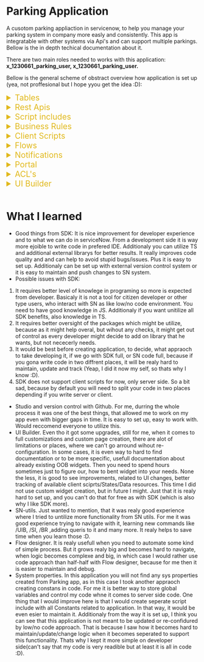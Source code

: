 # Parking Application

A cusotom parking appliaction in servicenow, to help you manage your parking system in company more easly and consistently. This app is integratable with other systems via Api's and can support multiple parkings. Bellow is the in depth techical documentation about it.

There are two main roles needed to works with this application:
**x_1230661_parking_user, x_1230661_parking_user.**

Bellow is the general scheme of obstract overview how application is set up (yea, not proffesional but I hope yyou get the idea :D):

<details>
<summary style="color: #e1b91d; font-size: 21px">Tables</summary>

<h3 style="color: #3cb996">Parking Lists Tables</h3>

This table stores all parkings of the company.
These are custom fields besides

| Label            | Description                                  |
| :--------------- | :------------------------------------------- |
| `Number`         | Unique number of parking                     |
| `Name`           | **Required**. Name of parking                |
| `Location`       | **Required**. Adress of the parking          |
| `Parking places` | **Required**. Total available parking places |
| `Active`         | Status of parking                            |

<h3 style="color: #3cb996"> Parking requests table</h3>

This table stores all parkings of the company.

| Label                | Description                                                       |
| :------------------- | :---------------------------------------------------------------- |
| `Plate number`       | **Required**. Car plate number                                    |
| `Approve status`     | Status of the request                                             |
| `Requested by`       | **Required**. User who requested parking. Referemce to user table |
| `Additional details` | Additional details about request                                  |
| `Reservation date`   | Parking reservation date                                          |
| `Parking name`       | Reference to parking list table record                            |
| `Rejection reason`   | Reference to parking list table record                            |

</details>

<details>
<summary style="color: #e1b91d; font-size: 21px">Rest Apis</summary>
To interact with apis, user needs to have above mentioned roles.

<details>
<summary style="color: #2dd92d; font-size: 18px">Rest Apis For Parking Lists table</summary>

<br/>
<h3 style="color: #3cb996"> Create</h3>

Create a parking in parking list table.

```http
  Post /api/x_1230661_parking/parking_list/create
```

#### Type: Json

#### Response: Json

Request body
| Field | Type | Description |
| :-------- | :------- | :------------------------- |
|`parkingName`| `string` | **Required**. Your parking name |
|`parkingLocation`| `string` | **Required**. Your parking adress |
|`parkingSlots`| `number` | **Required**. Your total parking places |

<details>
<summary>Example request:</summary>

```javascript
{
    "parkingName": "Parking test name",
    "parkingLocation": "Los Angels, 35-255",
    "parkingSlots": 120
}
```

#### Example response:

```javascript
{
    "result": {
        "message": "New parking was created: PAR0001016!"
    }
}
```

</details>
<br/><br/>
<h3 style="color: #3cb996"> Update </h3>

Update parking on parking list table

```http
  PATCH /api/x_1230661_parking/parking_list/update/{number}
```

#### Types: Requests->Json, Response-> Json

| Parameter | Type     | Description                               |
| :-------- | :------- | :---------------------------------------- |
| `number`  | `string` | **Required**. Number of parking to update |

Request body (can be one, couple or all)
| Field | Type | Description |
| :-------- | :------- | :------------------------- |
|`parkingName`| `string` | Your parking name |
|`parkingLocation`| `string` | Your parking adress |
|`parkingSlots`| `number` | Your total parking places |
|`parkingValid`| `string` | Make active or deactivate parking. "true" or "false"|

<details>
<summary>Example request:</summary>

```javascript
api/x_1230661_parking/parking_list/update/PAR0001016

{
    "parkingSlots": 100
}
```

</details>

<details>
<summary>Example response:</summary>

```javascript
{
    "result": {
        "parkingNumber": "PAR0001016",
        "parkingName": "Parking test name",
        "parkingLocation": "Los Angels, 35-255",
        "parkingSlots": "100"
    }
}
```

</details>

<br/><br/>

<h3 style="color: #3cb996"> Read single record</h3>

Fetch data about single parking from parking list table.

```http
  GET /api/x_1230661_parking/parking_list/read/{number}
```

#### Types: Requests->Json, Response-> Json

| Parameter | Type     | Description                            |
| :-------- | :------- | :------------------------------------- |
| `number`  | `string` | **Required**. Number of parking to get |

#### Example request:

```javascript
/api/x_1230661_parking/parking_list/read/PAR0001016
```

<details>
<summary>Example response:</summary>

```javascript
{
    "result": {
        "parkingNumber": "PAR0001016",
        "parkingName": "Parking test name",
        "parkingLocation": "Los Angels, 35-255",
        "parkingSlots": "100"
    }
}
```

</details>

<br/><br/>

<h3 style="color: #3cb996"> Read parking list </h3>

Read full list of available parkings, which are active from parking list table.

- **Point for improvement:** _This end point fetches all parking that are active. If in future this list would grow, it is safe to assume that limiting the resoponse would berequired. But for now did not added it as it is a small list to be expected._
- **Point for improvement:** _Also now it feches all fields for all. Anotehr improvement would be to add query which decideds what fields to fetch. Expecialy if table data would grow. For now as it has couple fields, no issue to bring all fields._

```http
  GET /api/x_1230661_parking/parking_list/readlist
```

<details>
<summary>Example response:
</summary>

```javascript
{
    "result": [
        {
            "parkingNumber": "PAR0001003",
            "parkingName": "Kaunas parking",
            "parkingLocation": "Kaunas, lukiskiu 38-5, Lietuva",
            "parkingSlots": "15"
        },
        {
            "parkingNumber": "PAR0001008",
            "parkingName": "Klaipedos parkingas",
            "parkingLocation": "Sveciu g, 37-55",
            "parkingSlots": "15"
        },
        {
            "parkingNumber": "PAR0001016",
            "parkingName": "Parking test name",
            "parkingLocation": "Los Angels, 35-255",
            "parkingSlots": "15"
        },

    ]
}
```

</details>
</details>

<details>
<summary style="color: #2dd92d; font-size: 18px">Rest Apis For Parking requests table</summary>
<br/>
<br/>
<h3 style="color: #3cb996"> Create request</h3>

Create reservation for parking in parking requests table.

```http
  POST /api/x_1230661_parking/parking_requests/create
```

#### Types: Request -> json, response -> json

Request body
| Field | Type | Description |
| :-------- | :------- | :------------------------- |
|`requestor` | `string` | **Required**. User id for whom reservating |
|`parking` | `string` | **Required**. Number of the parking |
|`plateNumber` | `string` | **Required**. Car plate number |
|`date` | `string` | **Required**. Reservation date in yyyy-MM-dd format |

<details>
<summary>Example request:</summary>

```javascript
{
    "requestor": "test",
    "parking": "PAR0001003",
    "plateNumber": "AAA445",
    "date": "2024-07-18"
}
```

</details>

<details>
<summary>Example response:</summary>

```javascript
{
    "result": {
        "message": "New parking request created: PREQ0001205."
    }
}
```

</details>

<br/><br/>

<h3 style="color: #3cb996"> Update request</h3>

Update reservation in parking requests table.

```http
  PATCH /api/x_1230661_parking/parking_requests/update/{requestNumber}
```

| Parameter       | Type     | Description                     |
| :-------------- | :------- | :------------------------------ |
| `requestNumber` | `string` | **Required**. Number of request |

#### Types: Requests->Json, Response-> Json

Request body
| Field | Type | Description |
| :-------- | :------- | :------------------------- |
|`requestor` | `string` | User id for whom reservating |
|`parking` | `string` | Number of the parking |
|`plateNumber` | `string` | Car plate number |
|`date` | `string` | Reservation date in yyyy-MM-dd format |
|`details` | `string` | Reservation date in yyyy-MM-dd format |

<details>
<summary>Example request:</summary>

```javascript
{
    "parking": "PAR0001013",
    "plateNumber": "AAA446",
    "date": "2024-07-20"
}
```

</details>

<details>
<summary>Example response:</summary>

```javascript
{
    "result": {
        "reqNumber": "PREQ0001205",
        "requestor": "TEST",
        "parking": "Skuodo parkingas",
        "status": "Approved",
        "plateNumber": "AAA446",
        "date": "2024-07-20",
        "details": "",
        "rejection": ""
    }
}
```

</details>

<br/><br/>

<h3 style="color: #3cb996"> Read record</h3>

This api returns single request data, based on request number. By default returns all fields.

```http
  GET /api/x_1230661_parking/parking_requests/read/{requestNumber}
```

| Parameter       | Type     | Description                     |
| :-------------- | :------- | :------------------------------ |
| `requestNumber` | `string` | **Required**. Number of request |

#### Types: Requests->Json, Response-> Json

Query param:

| Query parameter | Type     | Description                                                                                           |
| :-------------- | :------- | :---------------------------------------------------------------------------------------------------- |
| `fields`        | `string` | String of fields which to return:<i>'requestor,parking,status,plateNumber,date,details,rejection'</i> |

<details>
<summary>Example request without query param: </summary>

```javascript
/api/x_1230661_parking/parking_requests/read
```

</details>

<details>
<summary>Example response:</summary>

```javascript
{
    "result": {
        "reqNumber": "PREQ0001205",
        "requestor": "TEST",
        "parking": "Skuodo parkingas",
        "status": "Approved",
        "plateNumber": "AAA446",
        "date": "2024-07-20",
        "details": "",
        "rejection": ""
    }
}
```

</details>

<details>
<summary>Example request with query param: </summary>

```javascript
/api/x_1230661_parking/parking_requests/read/PREQ0001205?fields=plateNumber,details,date
```

</details>

<details>
<summary>Example response:</summary>

```javascript
{
    "result": {
        "plateNumber": "AAA446",
        "details": "",
        "date": "2024-07-20"
    }
}
```

</details>

<br/><br/>

<h3 style="color: #3cb996"> Read list</h3>

This api returns list of requests, which are approved and are valid from current to future date. By default limit is set to 100.

```http
  GET /api/x_1230661_parking/parking_requests/readlist
```

#### Types: Requests->Json, Response-> Json

Query param:

| Query parameter | Type     | Description                                                   |
| :-------------- | :------- | :------------------------------------------------------------ |
| `request_date`  | `string` | Date in yyyy-MM-dd format, for which you want to get requests |
| `userId`        | `string` | User id of user, for which you want to get requests           |
| `parking_nr`    | `string` | Parking number for which you want to get requests             |
| `limit`         | `number` | Change default response limit                                 |

<details>
<summary>Example request without query param response: </summary>

```javascript
 "result": [
        {
            "reqNumber": "PREQ0001196",
            "requestor": "admin",
            "parking": "Kaunas parking",
            "status": "Approved",
            "plateNumber": "sss555",
            "date": "2024-07-17",
            "details": "",
            "rejection": ""
        },
        {
            "reqNumber": "PREQ0001195",
            "requestor": "admin",
            "parking": "Kaunas parking",
            "status": "Canceled",
            "plateNumber": "aaa255",
            "date": "2024-07-17",
            "details": "test",
            "rejection": ""
        }
    ]
}
```

</details>

<details>
<summary>Example request with query param: </summary>

```javascript
/api/x_1230661_parking/parking_requests/readlist?parking_nr=PAR0001004

response

{
    "result": [
        {
            "reqNumber": "PREQ0001194",
            "requestor": "admin",
            "parking": "Vilnius Parking",
            "status": "Approved",
            "plateNumber": "bbb444",
            "date": "2024-07-17",
            "details": "",
            "rejection": ""
        }
    ]
}
```

</details>

</details>

<!-- Last wrapper-->
</details>

<details>
<summary style="color: #e1b91d; font-size: 21px">Script includes</summary>

<p>There are in total 6 script includes related to Parking application. You can update them, change them, make modifications of upgrade if needed. They are not locked. Feel free to adjust to your needs. The list is bellow:</p>

| Name                                   | Description                                                         |
| :------------------------------------- | :------------------------------------------------------------------ |
| `parkingAppUtils`                      | Methods related to core UI validation and Portal Widgets.           |
| `ScriptedRestParkingErrorUtils`        | Methods related to error handling in application.                   |
| `ScriptedRestParkingValidationUtils`   | Validation methods for Parking table apis.                          |
| `ScriptedRestParkingUtils`             | Methods to handle logic after validation in api for Parking table.  |
| `ScriptedRestParkingRequestUtil`       | Validation methods for Request table apis.                          |
| `ScriptedRestParkingRequestValidation` | Methods to handle logic after validation in api for Requests table. |

</details>

<details>
<summary style="color: #e1b91d; font-size: 21px">Business Rules</summary>

<p>There is only one business rule related to this application. It's purpose is to validate data when submiting parking request before it is submited into DB form core UI. This was created using serviceNow SDK (more thoughs about SDK in summary about what I learned.) so you can update it, but you will need to fetch app into your locacl machine or you can re-do logic into inside BR.</p>

| Name                               | Description                                                                                           |
| :--------------------------------- | :---------------------------------------------------------------------------------------------------- |
| `Validate fields before submiting` | Busines rule created using SDK. Meant to validate data for request submission before submiting to DB. |

</details>

<details>
<summary style="color: #e1b91d; font-size: 21px">Client Scripts</summary>

<p>There are 3 client scripts related to Parking application. You can update them, they are not locked. Feel free to adjust them. List is bellow:</p>

| Name                          | Description                                                                      |
| :---------------------------- | :------------------------------------------------------------------------------- |
| `reservation_date validation` | Meant to validate date on change, before submiting parking request.              |
| `parking_name validation`     | Meant to validate parking selection on change, before submiting parking request. |
| `plate_number validation`     | Meant to validate plate number on change, before submiting parking request.      |

</details>

<details>
<summary style="color: #e1b91d; font-size: 21px">Flows</summary>

<p>There is one flow related to Parking application. Main purpose is to approve or reject parking request after submission, deppending if there is allready reservation or parking is full for particular day. You can adjust it change it. Runs everytime when new parking request is created.</p>

| Name                             | Description                                                       |
| :------------------------------- | :---------------------------------------------------------------- |
| `Parking app: state calculation` | Meant to automate logic with approving or rejecting reservations. |

</details>

<details>
<summary style="color: #e1b91d; font-size: 21px">Notifications</summary>

<p>There is a scheduled job <b>Triger parking notification daily</b> which is running daily and triggers custom <b>"x_1230661_parking.upcoming.parking</b> event every day for requests which are 1 day prior before reservation date. It trrigers then notification and sends email to requestor reminding that there is parking upcoming. You can chnage/update data/design in it. Additionaly there is parking template and layout created whre you can do changes to.</p>

| Name                                     | Description                                             |
| :--------------------------------------- | :------------------------------------------------------ |
| `Parking notification: Upcoming parking` | Meant to reming requestor that reservation is upcoming. |

</details>

<details>
<summary style="color: #e1b91d; font-size: 21px">Portal</summary>

<p>There is custom portal created <b>Parking portal</b>. You can update it change it. Details bellow:</p>

Pages:

| Name               | Description                                                                                                                                                                                             |
| :----------------- | :------------------------------------------------------------------------------------------------------------------------------------------------------------------------------------------------------ |
| `home `            | Home page for parking portal. Suffix /parking. Can create new request, see upcoming next request, check available places by specific date or cancel upcoming next reservation.                          |
| `my_reservations ` | My reservations page where you can see your requests by filtered status. Can see only from current date. You can cancel your requests here also. Suffix /parking/id=my_reservations&sysId={user sys id} |

<p>Additionaly there is custom theme cretaed with navigation so you can control color scheme form there.</p>

Widgets:

| Name                      | Description                                         |
| :------------------------ | :-------------------------------------------------- |
| `Parking menu widget `    | Custom menu for parking portal.                     |
| `Parking app header `     | Custom header for parking portal.                   |
| `My reservations `        | Widget to show current user reservations.           |
| `parking_reservations `   | Home page widget to show next uppcoming rservation. |
| `Chek available parking ` | Home page widget to check available parkings.       |
| `requestForm `            | Form for new request modal.                         |

</details>

<details>
<summary style="color: #e1b91d; font-size: 21px">
ACL's
</summary>

<p>There are custom Acls created for this applciation. Most of these are for the in the beggining mentioned roles. Delete mostly for application admin. Also for parking list it is allowed to update for application admin. Additionaly to execute api, it is added t addtional acl. List bellow:</p>

| Name                                       |
| :----------------------------------------- |
| `x_1230661_parking_requests (create)`      |
| `x_1230661_parking_requests (read)`        |
| `x_1230661_parking_requests (write)`       |
| `x_1230661_parking_requests (delete)`      |
| `x_1230661_parking_list (delete)`          |
| `x_1230661_parking_list (read)`            |
| `x_1230661_parking_list (write)`           |
| `x_1230661_parking_list (create)`          |
| `Scripted Rest for Parking Apis (execute)` |

</details>

<details>
<summary style="color: #e1b91d; font-size: 21px">
UI Builder
</summary>

<p>There are couple pages created in core UI for admin to managed Parkings and requests on them. It has rather limited options now, but it can be improved in future. You can update it. You can access it ALL - Parking Application - Parking Admin. Pages bellow:</p>

| Name                | Description                                                                                                                                                                                       |
| :------------------ | :------------------------------------------------------------------------------------------------------------------------------------------------------------------------------------------------ |
| `home `             | Suffix /parking-app/home. Can view all parkings. See they're total info. Update them.                                                                                                             |
| `parking_requests ` | Suffix /x/1230661/parking-app/parking_requests/{sysId reservation}. Can view all or filter reservations by specific date. Update data on them from list view. See avilable count for current day. |

</details>

<br/>

# What I learned

- Good things from SDK: It is nice improvement for developer experience and to what we can do in serviceNow. From a development side it is way more ejoible to write code in prefered IDE. Additionaly you can utilize TS and additional external librarys for better results. It really improves code quality and and can help to avoid stupid bugs/issues. Plus it is easy to set up. Additionaly can be set up with external version control system or it is easy to maintain and push changes to SN system.
- Possible issues with SDK:

1. It requires better level of knowlege in programing so more is expected from developer. Basicaly it is not a tool for citizen developer or other type users, who interact with SN as like low/no code environment. You need to have good knowledge in JS. Additionaly if you want unitilize all SDK benefits, also knowledge in TS.
2. It requires better oversight of the packages which might be utilize, because as it might help overal, but wihout any checks, it might get out of control as every developer might decide to add on library that he wants, but not nececerly needs.
3. It would be best before creating application, to decide, what appraoch to take developing it, if we go with SDK full, or SN code full, because if you gona write code in two diffrent places, it will be realy hard to maintain, update and track (Yeap, I did it now my self, so thats why I know :D).
4. SDK does not support client scripts for now, only server side. So a bit sad, because by default you will need to split your code in two places depending if you write server or client.

- Studio and version control with Github. For me, durring the whole process it was one of the best things, that allowed me to work on my app even with bigger gaps in time. It is easy to set up, easy to work with. Would reccomend everyone to utilize this.
- UI Builder. Even tho it got some upgrades, still for me, when it comes to full customizations and custom page creation, there are alot of limitations or places, where we can't go arround wihout re-configuration. In some cases, it is even way to hard to find documentation or to be more specific, usefull documentation about already existing OOB widgets. Then you need to spend hours sometimes just to figure our, how to bent widget into your needs. None the less, it is good to see improvements, related to UI changes, better tracking of available client sciprts/States/Data resources. This time I did not use custom widget creation, but in future I might. Just that it is realy hard to set up, and you can't do that for free as with SDK (which is also why I like SDK more).
- SN-utils. Just wanted to mention, that it was realy good experience where I tried to untilize more functionality from SN utils. For me it was good experience trying to navigate with it, learning new commands like /UIB, /SI, /BR ,adding queris to it and many more. It realy helps to save time when you learn those :D.
- Flow designer. It is realy usefull when you need to automate some kind of simple process. But it grows realy big and becomes hard to navigate, when logic becomes complexe and big, in which case I would rather use code approach than half-half with Flow designer, because for me then it is easier to maintain and debug.
- System properties. In this application you will not find any sys properties created from Parking app, as in this case I took another appraoch creating constans in code. For me it is better way to store global variables and control my code whne it comes to server side code. One thing that I would improve here is that I would create seperate script include with all Constants related to application. In that way, it would be even esier to maintain it. Additionaly from the way it is set up, I think you can see that this application is not meant to be updated or re-confidured by low/no code approach. That is because I saw how it becomes hard to maintain/update/change logic when it becomes seperated to support this functionality. Thats why I kept it more simple on developer side(can't say that my code is very readible but at least it is all in code :D).
